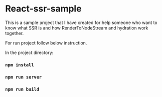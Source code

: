 # React-ssr-sample
This is a sample project that I have created for help someone who want to know what SSR is and how RenderToNodeStream and hydration work together.

For run project follow below instruction.

In the project directory:

### `npm install`
### `npm run server`
### `npm run build`

